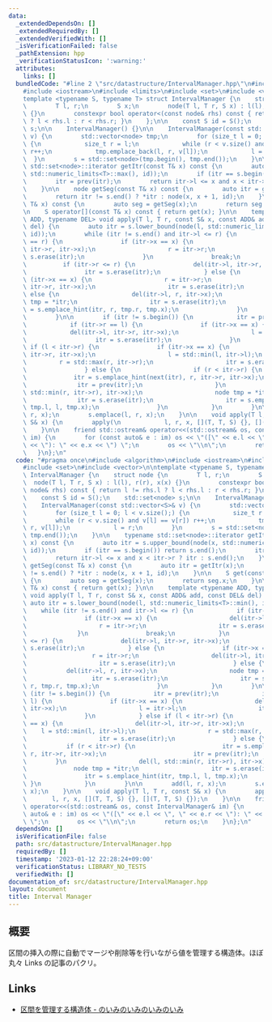 ```yaml
---
data:
  _extendedDependsOn: []
  _extendedRequiredBy: []
  _extendedVerifiedWith: []
  _isVerificationFailed: false
  _pathExtension: hpp
  _verificationStatusIcon: ':warning:'
  attributes:
    links: []
  bundledCode: "#line 2 \"src/datastructure/IntervalManager.hpp\"\n#include <algorithm>\n\
    #include <iostream>\n#include <limits>\n#include <set>\n#include <vector>\n\n\
    template <typename S, typename T> struct IntervalManager {\n    struct node {\n\
    \        T l, r;\n        S x;\n        node(T l, T r, S x) : l(l), r(r), x(x)\
    \ {}\n        constexpr bool operator<(const node& rhs) const { return l != rhs.l\
    \ ? l < rhs.l : r < rhs.r; }\n    };\n\n    const S id = S();\n    std::set<node>\
    \ s;\n\n    IntervalManager() {}\n\n    IntervalManager(const std::vector<S>&\
    \ v) {\n        std::vector<node> tmp;\n        for (size_t l = 0; l < v.size();)\
    \ {\n            size_t r = l;\n            while (r < v.size() and v[l] == v[r])\
    \ r++;\n            tmp.emplace_back(l, r, v[l]);\n            l = r;\n      \
    \  }\n        s = std::set<node>(tmp.begin(), tmp.end());\n    }\n\n    typename\
    \ std::set<node>::iterator getItr(const T& x) const {\n        auto itr = s.upper_bound(node(x,\
    \ std::numeric_limits<T>::max(), id));\n        if (itr == s.begin()) return s.end();\n\
    \        itr = prev(itr);\n        return itr->l <= x and x < itr->r ? itr : s.end();\n\
    \    }\n\n    node getSeg(const T& x) const {\n        auto itr = getItr(x);\n\
    \        return itr != s.end() ? *itr : node(x, x + 1, id);\n    }\n\n    S get(const\
    \ T& x) const {\n        auto seg = getSeg(x);\n        return seg.x;\n    }\n\
    \n    S operator[](const T& x) const { return get(x); }\n\n    template <typename\
    \ ADD, typename DEL> void apply(T l, T r, const S& x, const ADD& add, const DEL&\
    \ del) {\n        auto itr = s.lower_bound(node(l, std::numeric_limits<T>::min(),\
    \ id));\n        while (itr != s.end() and itr->l <= r) {\n            if (itr->l\
    \ == r) {\n                if (itr->x == x) {\n                    del(itr->l,\
    \ itr->r, itr->x);\n                    r = itr->r;\n                    itr =\
    \ s.erase(itr);\n                }\n                break;\n            }\n  \
    \          if (itr->r <= r) {\n                del(itr->l, itr->r, itr->x);\n\
    \                itr = s.erase(itr);\n            } else {\n                if\
    \ (itr->x == x) {\n                    r = itr->r;\n                    del(itr->l,\
    \ itr->r, itr->x);\n                    itr = s.erase(itr);\n                }\
    \ else {\n                    del(itr->l, r, itr->x);\n                    node\
    \ tmp = *itr;\n                    itr = s.erase(itr);\n                    itr\
    \ = s.emplace_hint(itr, r, tmp.r, tmp.x);\n                }\n            }\n\
    \        }\n\n        if (itr != s.begin()) {\n            itr = prev(itr);\n\
    \            if (itr->r == l) {\n                if (itr->x == x) {\n        \
    \            del(itr->l, itr->r, itr->x);\n                    l = itr->l;\n \
    \                   itr = s.erase(itr);\n                }\n            } else\
    \ if (l < itr->r) {\n                if (itr->x == x) {\n                    del(itr->l,\
    \ itr->r, itr->x);\n                    l = std::min(l, itr->l);\n           \
    \         r = std::max(r, itr->r);\n                    itr = s.erase(itr);\n\
    \                } else {\n                    if (r < itr->r) {\n           \
    \             itr = s.emplace_hint(next(itr), r, itr->r, itr->x);\n          \
    \              itr = prev(itr);\n                    }\n                    del(l,\
    \ std::min(r, itr->r), itr->x);\n                    node tmp = *itr;\n      \
    \              itr = s.erase(itr);\n                    itr = s.emplace_hint(itr,\
    \ tmp.l, l, tmp.x);\n                }\n            }\n        }\n\n        add(l,\
    \ r, x);\n        s.emplace(l, r, x);\n    }\n\n    void apply(T l, T r, const\
    \ S& x) {\n        apply(\n            l, r, x, [](T, T, S) {}, [](T, T, S) {});\n\
    \    }\n\n    friend std::ostream& operator<<(std::ostream& os, const IntervalManager&\
    \ im) {\n        for (const auto& e : im) os << \"([\" << e.l << \", \" << e.r\
    \ << \"): \" << e.x << \") \";\n        os << \"\\n\";\n        return os;\n \
    \   }\n};\n"
  code: "#pragma once\n#include <algorithm>\n#include <iostream>\n#include <limits>\n\
    #include <set>\n#include <vector>\n\ntemplate <typename S, typename T> struct\
    \ IntervalManager {\n    struct node {\n        T l, r;\n        S x;\n      \
    \  node(T l, T r, S x) : l(l), r(r), x(x) {}\n        constexpr bool operator<(const\
    \ node& rhs) const { return l != rhs.l ? l < rhs.l : r < rhs.r; }\n    };\n\n\
    \    const S id = S();\n    std::set<node> s;\n\n    IntervalManager() {}\n\n\
    \    IntervalManager(const std::vector<S>& v) {\n        std::vector<node> tmp;\n\
    \        for (size_t l = 0; l < v.size();) {\n            size_t r = l;\n    \
    \        while (r < v.size() and v[l] == v[r]) r++;\n            tmp.emplace_back(l,\
    \ r, v[l]);\n            l = r;\n        }\n        s = std::set<node>(tmp.begin(),\
    \ tmp.end());\n    }\n\n    typename std::set<node>::iterator getItr(const T&\
    \ x) const {\n        auto itr = s.upper_bound(node(x, std::numeric_limits<T>::max(),\
    \ id));\n        if (itr == s.begin()) return s.end();\n        itr = prev(itr);\n\
    \        return itr->l <= x and x < itr->r ? itr : s.end();\n    }\n\n    node\
    \ getSeg(const T& x) const {\n        auto itr = getItr(x);\n        return itr\
    \ != s.end() ? *itr : node(x, x + 1, id);\n    }\n\n    S get(const T& x) const\
    \ {\n        auto seg = getSeg(x);\n        return seg.x;\n    }\n\n    S operator[](const\
    \ T& x) const { return get(x); }\n\n    template <typename ADD, typename DEL>\
    \ void apply(T l, T r, const S& x, const ADD& add, const DEL& del) {\n       \
    \ auto itr = s.lower_bound(node(l, std::numeric_limits<T>::min(), id));\n    \
    \    while (itr != s.end() and itr->l <= r) {\n            if (itr->l == r) {\n\
    \                if (itr->x == x) {\n                    del(itr->l, itr->r, itr->x);\n\
    \                    r = itr->r;\n                    itr = s.erase(itr);\n  \
    \              }\n                break;\n            }\n            if (itr->r\
    \ <= r) {\n                del(itr->l, itr->r, itr->x);\n                itr =\
    \ s.erase(itr);\n            } else {\n                if (itr->x == x) {\n  \
    \                  r = itr->r;\n                    del(itr->l, itr->r, itr->x);\n\
    \                    itr = s.erase(itr);\n                } else {\n         \
    \           del(itr->l, r, itr->x);\n                    node tmp = *itr;\n  \
    \                  itr = s.erase(itr);\n                    itr = s.emplace_hint(itr,\
    \ r, tmp.r, tmp.x);\n                }\n            }\n        }\n\n        if\
    \ (itr != s.begin()) {\n            itr = prev(itr);\n            if (itr->r ==\
    \ l) {\n                if (itr->x == x) {\n                    del(itr->l, itr->r,\
    \ itr->x);\n                    l = itr->l;\n                    itr = s.erase(itr);\n\
    \                }\n            } else if (l < itr->r) {\n                if (itr->x\
    \ == x) {\n                    del(itr->l, itr->r, itr->x);\n                \
    \    l = std::min(l, itr->l);\n                    r = std::max(r, itr->r);\n\
    \                    itr = s.erase(itr);\n                } else {\n         \
    \           if (r < itr->r) {\n                        itr = s.emplace_hint(next(itr),\
    \ r, itr->r, itr->x);\n                        itr = prev(itr);\n            \
    \        }\n                    del(l, std::min(r, itr->r), itr->x);\n       \
    \             node tmp = *itr;\n                    itr = s.erase(itr);\n    \
    \                itr = s.emplace_hint(itr, tmp.l, l, tmp.x);\n               \
    \ }\n            }\n        }\n\n        add(l, r, x);\n        s.emplace(l, r,\
    \ x);\n    }\n\n    void apply(T l, T r, const S& x) {\n        apply(\n     \
    \       l, r, x, [](T, T, S) {}, [](T, T, S) {});\n    }\n\n    friend std::ostream&\
    \ operator<<(std::ostream& os, const IntervalManager& im) {\n        for (const\
    \ auto& e : im) os << \"([\" << e.l << \", \" << e.r << \"): \" << e.x << \")\
    \ \";\n        os << \"\\n\";\n        return os;\n    }\n};\n"
  dependsOn: []
  isVerificationFile: false
  path: src/datastructure/IntervalManager.hpp
  requiredBy: []
  timestamp: '2023-01-12 22:28:24+09:00'
  verificationStatus: LIBRARY_NO_TESTS
  verifiedWith: []
documentation_of: src/datastructure/IntervalManager.hpp
layout: document
title: Interval Manager
---
```


## 概要

区間の挿入の際に自動でマージや削除等を行いながら値を管理する構造体。ほぼ丸々 Links の記事のパクリ。

## Links
- [区間を管理する構造体 - のいみのいみのいみのいみ](https://noimi.hatenablog.com/entry/2021/05/02/195143)